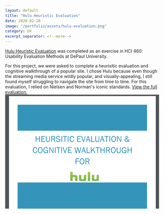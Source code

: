```yaml
---
layout: default
title: "Hulu Heuristic Evaluation"
date: 2020-02-28
image: "/portfolio/assets/hulu-evaluation.png"
category: UX
excerpt_separator: <!--more-->
---
```

[Hulu Heuristic Evaluation](/portfolio/assets/hulu_heuristic_evaluation.pdf) was completed as an exercise in HCI 460: Usability Evaluation Methods at DePaul University.

For this project, we were asked to complete a heurisitic evaluation and cognitive walkthrough of a popular site. I chose Hulu because even though the streaming media service wildly popular, and visually-appealing, I still found myself struggling to navigate the site from time to time. For this evaluation, I relied on Nielsen and Norman's iconic standards. [View the full evaluation.](/portfolio/assets/hulu_heuristic_evaluation.pdf)
<a href="/portfolio/assets/hulu_heuristic_evaluation.pdf"><img src="/portfolio/assets/hulu-evaluation.png" class="post-image" alt="A screenshot of the report cover."></a>